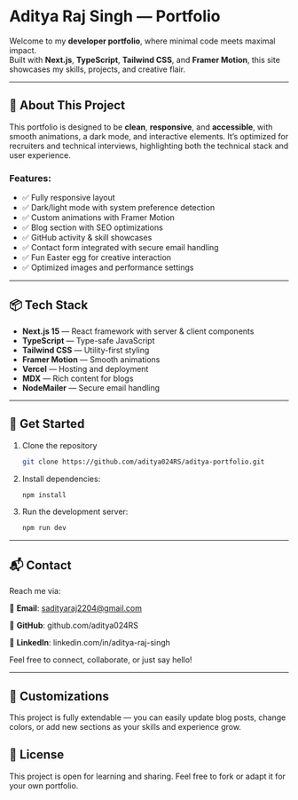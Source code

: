 # Aditya Raj Singh — Portfolio

Welcome to my **developer portfolio**, where minimal code meets maximal impact.  
Built with **Next.js**, **TypeScript**, **Tailwind CSS**, and **Framer Motion**, this site showcases my skills, projects, and creative flair.

---

## 🚀 About This Project

This portfolio is designed to be **clean**, **responsive**, and **accessible**, with smooth animations, a dark mode, and interactive elements. It’s optimized for recruiters and technical interviews, highlighting both the technical stack and user experience.

### Features:
- ✅ Fully responsive layout
- ✅ Dark/light mode with system preference detection
- ✅ Custom animations with Framer Motion
- ✅ Blog section with SEO optimizations
- ✅ GitHub activity & skill showcases
- ✅ Contact form integrated with secure email handling
- ✅ Fun Easter egg for creative interaction
- ✅ Optimized images and performance settings

---

## 📦 Tech Stack

- **Next.js 15** — React framework with server & client components
- **TypeScript** — Type-safe JavaScript
- **Tailwind CSS** — Utility-first styling
- **Framer Motion** — Smooth animations
- **Vercel** — Hosting and deployment
- **MDX** — Rich content for blogs
- **NodeMailer** — Secure email handling

---

## 📂 Get Started

1. Clone the repository
   ```bash
   git clone https://github.com/aditya024RS/aditya-portfolio.git

2. Install dependencies:
   ```bash 
   npm install

3. Run the development server:
   ```bash 
   npm run dev

---

## 📬 Contact

Reach me via:

📧 **Email**: sadityaraj2204@gmail.com

🔗 **GitHub**: github.com/aditya024RS

💼 **LinkedIn**: linkedin.com/in/aditya-raj-singh

Feel free to connect, collaborate, or just say hello!

---

## 🎨 Customizations

This project is fully extendable — you can easily update blog posts, change colors, or add new sections as your skills and experience grow.

## 📄 License

This project is open for learning and sharing. Feel free to fork or adapt it for your own portfolio.
